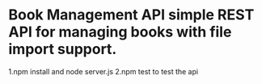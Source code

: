 # Book Management API simple REST API for managing books with file import support.

1.npm install and node server.js
2.npm test to test the api
